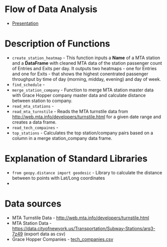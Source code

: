 # Flow of Data Analysis
* [Presentation](/Toucans_Presentation.pdf)

# Description of Functions
* `create_station_heatmap` - This function inputs a **Name** of a MTA station and a **DataFrame** with cleaned MTA data of the station passenger count of  Entries and Exits per day. It outputs two heatmaps - one for Entries and one for Exits - that shows the highest conentrated passenger throughput by time of day (morning, midday, evening) and day of week.
* `find_schedule` - 
* `merge_station_company` - Function to merge MTA station master data with Grace Hopper company master data and calculate distance between station to company.
* `read_mta_stations` - 
* `read_mta_turnstile` - Reads the MTA turnstile data from http://web.mta.info/developers/turnstile.html for a given date range and creates a data frame.
* `read_tech_compaines` -
* `top_stations` - Calculates the top station/company pairs based on a column in a merge station_company data frame.

# Explanation of Standard Libraries
* `from geopy.distance import geodesic` - Library to calculate the distance between to points with Lat/Long coordinates
* 

# Data sources
* MTA Turnstile Data - http://web.mta.info/developers/turnstile.html
* MTA Station Data - https://data.cityofnewyork.us/Transportation/Subway-Stations/arq3-7z49 (export data as csv)
* Grace Hopper Companies - [tech_companies.csv](data/tech_companies.csv)

